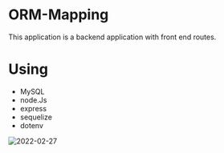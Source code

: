 # ORM-Mapping

This application is a backend application with front end routes.

# Using
* MySQL
* node.Js
* express
* sequelize
* dotenv

![2022-02-27](https://user-images.githubusercontent.com/86794135/155931083-f7817189-6693-4260-a11f-c8e7f0dec02e.png)
